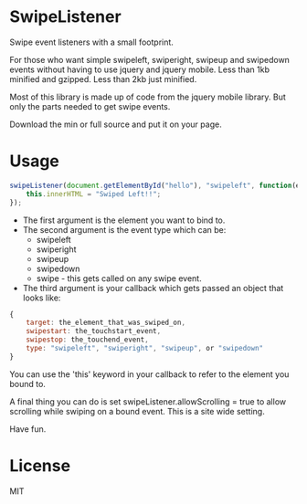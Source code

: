 # SwipeListener

Swipe event listeners with a small footprint.

For those who want simple swipeleft, swiperight, swipeup and swipedown events without having to use jquery and jquery mobile. Less than 1kb minified and gzipped. Less than 2kb just minified.

Most of this library is made up of code from the jquery mobile library. But only the parts needed to get swipe events.

Download the min or full source and put it on your page.

# Usage

```javascript
swipeListener(document.getElementById("hello"), "swipeleft", function(e) {
    this.innerHTML = "Swiped Left!!";
});
```

* The first argument is the element you want to bind to.
* The second argument is the event type which can be:
  * swipeleft
  * swiperight
  * swipeup
  * swipedown
  * swipe - this gets called on any swipe event.
* The third argument is your callback which gets passed an object that looks like:

```javascript
{
    target: the_element_that_was_swiped_on,
    swipestart: the_touchstart_event,
    swipestop: the_touchend_event,
    type: "swipeleft", "swiperight", "swipeup", or "swipedown"
}
```

You can use the 'this' keyword in your callback to refer to the element you bound to.

A final thing you can do is set swipeListener.allowScrolling = true to allow scrolling while swiping on a bound event. This is a site wide setting.

Have fun.

# License

MIT
